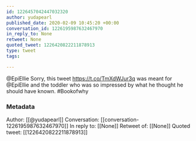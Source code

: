 ```yaml
---
id: 1226457042447032320
author: yudapearl
published_date: 2020-02-09 10:45:20 +00:00
conversation_id: 1226195987632467970
in_reply_to: None
retweet: None
quoted_tweet: 1226420822211878913
type: tweet
tags:

---
```


@EpiEllie Sorry, this tweet https://t.co/TmXdWJur3q was meant for @EpiEllie and the toddler who was so impressed by what he thought he should have known. #Bookofwhy

### Metadata

Author: [[@yudapearl]]
Conversation: [[conversation-1226195987632467970]]
In reply to: [[None]]
Retweet of: [[None]]
Quoted tweet: [[1226420822211878913]]

